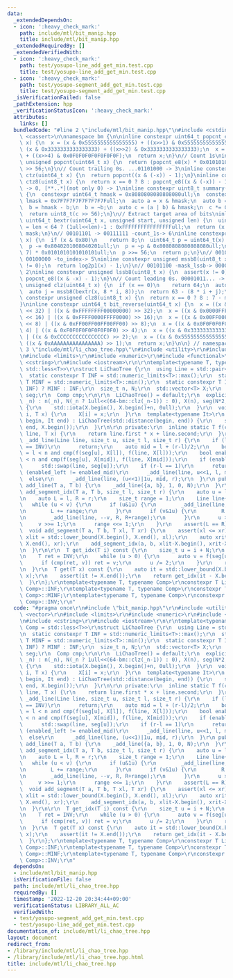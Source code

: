 ```yaml
---
data:
  _extendedDependsOn:
  - icon: ':heavy_check_mark:'
    path: include/mtl/bit_manip.hpp
    title: include/mtl/bit_manip.hpp
  _extendedRequiredBy: []
  _extendedVerifiedWith:
  - icon: ':heavy_check_mark:'
    path: test/yosupo-line_add_get_min.test.cpp
    title: test/yosupo-line_add_get_min.test.cpp
  - icon: ':heavy_check_mark:'
    path: test/yosupo-segment_add_get_min.test.cpp
    title: test/yosupo-segment_add_get_min.test.cpp
  _isVerificationFailed: false
  _pathExtension: hpp
  _verificationStatusIcon: ':heavy_check_mark:'
  attributes:
    links: []
  bundledCode: "#line 2 \"include/mtl/bit_manip.hpp\"\n#include <cstdint>\n#include\
    \ <cassert>\n\nnamespace bm {\n\ninline constexpr uint64_t popcnt_e8(uint64_t\
    \ x) {\n  x = (x & 0x5555555555555555) + ((x>>1) & 0x5555555555555555);\n  x =\
    \ (x & 0x3333333333333333) + ((x>>2) & 0x3333333333333333);\n  x = (x & 0x0F0F0F0F0F0F0F0F)\
    \ + ((x>>4) & 0x0F0F0F0F0F0F0F0F);\n  return x;\n}\n// Count 1s\ninline constexpr\
    \ unsigned popcnt(uint64_t x) {\n  return (popcnt_e8(x) * 0x0101010101010101)\
    \ >> 56;\n}\n// Count trailing 0s. ...01101000 -> 3\ninline constexpr unsigned\
    \ ctz(uint64_t x) {\n  return popcnt((x & (-x)) - 1);\n}\ninline constexpr unsigned\
    \ ctz8(uint8_t x) {\n  return x == 0 ? 8 : popcnt_e8((x & (-x)) - 1);\n}\n// [00..0](8bit)\
    \ -> 0, [**..*](not only 0) -> 1\ninline constexpr uint8_t summary(uint64_t x)\
    \ {\n  constexpr uint64_t hmask = 0x8080808080808080ull;\n  constexpr uint64_t\
    \ lmask = 0x7F7F7F7F7F7F7F7Full;\n  auto a = x & hmask;\n  auto b = x & lmask;\n\
    \  b = hmask - b;\n  b = ~b;\n  auto c = (a | b) & hmask;\n  c *= 0x0002040810204081ull;\n\
    \  return uint8_t(c >> 56);\n}\n// Extract target area of bits\ninline constexpr\
    \ uint64_t bextr(uint64_t x, unsigned start, unsigned len) {\n  uint64_t mask\
    \ = len < 64 ? (1ull<<len)-1 : 0xFFFFFFFFFFFFFFFFull;\n  return (x >> start) &\
    \ mask;\n}\n// 00101101 -> 00111111 -count_1s-> 6\ninline constexpr unsigned log2p1(uint8_t\
    \ x) {\n  if (x & 0x80)\n    return 8;\n  uint64_t p = uint64_t(x) * 0x0101010101010101ull;\n\
    \  p -= 0x8040201008040201ull;\n  p = ~p & 0x8080808080808080ull;\n  p = (p >>\
    \ 7) * 0x0101010101010101ull;\n  p >>= 56;\n  return p;\n}\n// 00101100 -mask_mssb->\
    \ 00100000 -to_index-> 5\ninline constexpr unsigned mssb8(uint8_t x) {\n  assert(x\
    \ != 0);\n  return log2p1(x) - 1;\n}\n// 00101100 -mask_lssb-> 00000100 -to_index->\
    \ 2\ninline constexpr unsigned lssb8(uint8_t x) {\n  assert(x != 0);\n  return\
    \ popcnt_e8((x & -x) - 1);\n}\n// Count leading 0s. 00001011... -> 4\ninline constexpr\
    \ unsigned clz(uint64_t x) {\n  if (x == 0)\n    return 64;\n  auto i = mssb8(summary(x));\n\
    \  auto j = mssb8(bextr(x, 8 * i, 8));\n  return 63 - (8 * i + j);\n}\ninline\
    \ constexpr unsigned clz8(uint8_t x) {\n  return x == 0 ? 8 : 7 - mssb8(x);\n\
    }\ninline constexpr uint64_t bit_reverse(uint64_t x) {\n  x = ((x & 0x00000000FFFFFFFF)\
    \ << 32) | ((x & 0xFFFFFFFF00000000) >> 32);\n  x = ((x & 0x0000FFFF0000FFFF)\
    \ << 16) | ((x & 0xFFFF0000FFFF0000) >> 16);\n  x = ((x & 0x00FF00FF00FF00FF)\
    \ << 8) | ((x & 0xFF00FF00FF00FF00) >> 8);\n  x = ((x & 0x0F0F0F0F0F0F0F0F) <<\
    \ 4) | ((x & 0xF0F0F0F0F0F0F0F0) >> 4);\n  x = ((x & 0x3333333333333333) << 2)\
    \ | ((x & 0xCCCCCCCCCCCCCCCC) >> 2);\n  x = ((x & 0x5555555555555555) << 1) |\
    \ ((x & 0xAAAAAAAAAAAAAAAA) >> 1);\n  return x;\n}\n\n} // namespace bm\n#line\
    \ 3 \"include/mtl/li_chao_tree.hpp\"\n#include <utility>\r\n#include <vector>\r\
    \n#include <limits>\r\n#include <numeric>\r\n#include <functional>\r\n#include\
    \ <cstring>\r\n#include <iostream>\r\n\r\ntemplate<typename T, typename Comp =\
    \ std::less<T>>\r\nstruct LiChaoTree {\r\n  using Line = std::pair<T, T>;\r\n\
    \  static constexpr T INF = std::numeric_limits<T>::max();\r\n  static constexpr\
    \ T MINF = std::numeric_limits<T>::min();\r\n  static constexpr T INV = Comp()(MINF,\
    \ INF) ? MINF : INF;\r\n  size_t n, N;\r\n  std::vector<T> X;\r\n  std::vector<Line>\
    \ seg;\r\n  Comp cmp;\r\n\r\n  LiChaoTree() = default;\r\n  explicit LiChaoTree(size_t\
    \ _n) : n(_n), N(_n ? 1ull<<(64-bm::clz(_n-1)) : 0), X(n), seg(N*2, {0, INV})\
    \ {\r\n    std::iota(X.begin(), X.begin()+n, 0ull);\r\n  }\r\n  void set_x(size_t\
    \ i, T x) {\r\n    X[i] = x;\r\n  }\r\n  template<typename It>\r\n  LiChaoTree(It\
    \ begin, It end) : LiChaoTree(std::distance(begin, end)) {\r\n    std::copy(begin,\
    \ end, X.begin());\r\n  }\r\n\r\n private:\r\n  inline static T f(const Line&\
    \ line, T x) {\r\n    return line.first * x + line.second;\r\n  }\r\n\r\n  void\
    \ _add_line(Line line, size_t u, size_t l, size_t r) {\r\n    if (line.second\
    \ == INV)\r\n      return;\r\n    auto mid = l + (r-l)/2;\r\n    bool enabled_left\
    \ = l < n and cmp(f(seg[u], X[l]), f(line, X[l]));\r\n    bool enabled_mid = mid\
    \ < n and cmp(f(seg[u], X[mid]), f(line, X[mid]));\r\n    if (enabled_mid)\r\n\
    \      std::swap(line, seg[u]);\r\n    if (r-l == 1)\r\n      return;\r\n    if\
    \ (enabled_left != enabled_mid)\r\n      _add_line(line, u<<1, l, mid);\r\n  \
    \  else\r\n      _add_line(line, (u<<1)|1u, mid, r);\r\n  }\r\n public:\r\n  void\
    \ add_line(T a, T b) {\r\n    _add_line({a, b}, 1, 0, N);\r\n  }\r\n\r\n  void\
    \ add_segment_idx(T a, T b, size_t l, size_t r) {\r\n    auto u = l+N, v = r+N;\r\
    \n    auto L = l, R = r;\r\n    size_t range = 1;\r\n    Line line{a,b};\r\n \
    \   while (u < v) {\r\n      if (u&1u) {\r\n        _add_line(line, u++, L, L+range);\r\
    \n        L += range;\r\n      }\r\n      if (v&1u) {\r\n        R -= range;\r\
    \n        _add_line(line, --v, R, R+range);\r\n      }\r\n      u >>= 1;\r\n \
    \     v >>= 1;\r\n      range <<= 1;\r\n    }\r\n    assert(L == R);\r\n  }\r\n\
    \  void add_segment(T a, T b, T xl, T xr) {\r\n    assert(xl <= xr);\r\n    auto\
    \ xlit = std::lower_bound(X.begin(), X.end(), xl);\r\n    auto xrit = std::lower_bound(xlit,\
    \ X.end(), xr);\r\n    add_segment_idx(a, b, xlit-X.begin(), xrit-X.begin());\r\
    \n  }\r\n\r\n  T get_idx(T i) const {\r\n    size_t u = i + N;\r\n    T x = X[i];\r\
    \n    T ret = INV;\r\n    while (u > 0) {\r\n      auto v = f(seg[u], x);\r\n\
    \      if (cmp(ret, v)) ret = v;\r\n      u /= 2;\r\n    }\r\n    return ret;\r\
    \n  }\r\n  T get(T x) const {\r\n    auto it = std::lower_bound(X.begin(), X.end(),\
    \ x);\r\n    assert(it != X.end());\r\n    return get_idx(it - X.begin());\r\n\
    \  }\r\n};\r\ntemplate<typename T, typename Comp>\r\nconstexpr T LiChaoTree<T,\
    \ Comp>::INF;\r\ntemplate<typename T, typename Comp>\r\nconstexpr T LiChaoTree<T,\
    \ Comp>::MINF;\r\ntemplate<typename T, typename Comp>\r\nconstexpr T LiChaoTree<T,\
    \ Comp>::INV;\r\n"
  code: "#pragma once\r\n#include \"bit_manip.hpp\"\r\n#include <utility>\r\n#include\
    \ <vector>\r\n#include <limits>\r\n#include <numeric>\r\n#include <functional>\r\
    \n#include <cstring>\r\n#include <iostream>\r\n\r\ntemplate<typename T, typename\
    \ Comp = std::less<T>>\r\nstruct LiChaoTree {\r\n  using Line = std::pair<T, T>;\r\
    \n  static constexpr T INF = std::numeric_limits<T>::max();\r\n  static constexpr\
    \ T MINF = std::numeric_limits<T>::min();\r\n  static constexpr T INV = Comp()(MINF,\
    \ INF) ? MINF : INF;\r\n  size_t n, N;\r\n  std::vector<T> X;\r\n  std::vector<Line>\
    \ seg;\r\n  Comp cmp;\r\n\r\n  LiChaoTree() = default;\r\n  explicit LiChaoTree(size_t\
    \ _n) : n(_n), N(_n ? 1ull<<(64-bm::clz(_n-1)) : 0), X(n), seg(N*2, {0, INV})\
    \ {\r\n    std::iota(X.begin(), X.begin()+n, 0ull);\r\n  }\r\n  void set_x(size_t\
    \ i, T x) {\r\n    X[i] = x;\r\n  }\r\n  template<typename It>\r\n  LiChaoTree(It\
    \ begin, It end) : LiChaoTree(std::distance(begin, end)) {\r\n    std::copy(begin,\
    \ end, X.begin());\r\n  }\r\n\r\n private:\r\n  inline static T f(const Line&\
    \ line, T x) {\r\n    return line.first * x + line.second;\r\n  }\r\n\r\n  void\
    \ _add_line(Line line, size_t u, size_t l, size_t r) {\r\n    if (line.second\
    \ == INV)\r\n      return;\r\n    auto mid = l + (r-l)/2;\r\n    bool enabled_left\
    \ = l < n and cmp(f(seg[u], X[l]), f(line, X[l]));\r\n    bool enabled_mid = mid\
    \ < n and cmp(f(seg[u], X[mid]), f(line, X[mid]));\r\n    if (enabled_mid)\r\n\
    \      std::swap(line, seg[u]);\r\n    if (r-l == 1)\r\n      return;\r\n    if\
    \ (enabled_left != enabled_mid)\r\n      _add_line(line, u<<1, l, mid);\r\n  \
    \  else\r\n      _add_line(line, (u<<1)|1u, mid, r);\r\n  }\r\n public:\r\n  void\
    \ add_line(T a, T b) {\r\n    _add_line({a, b}, 1, 0, N);\r\n  }\r\n\r\n  void\
    \ add_segment_idx(T a, T b, size_t l, size_t r) {\r\n    auto u = l+N, v = r+N;\r\
    \n    auto L = l, R = r;\r\n    size_t range = 1;\r\n    Line line{a,b};\r\n \
    \   while (u < v) {\r\n      if (u&1u) {\r\n        _add_line(line, u++, L, L+range);\r\
    \n        L += range;\r\n      }\r\n      if (v&1u) {\r\n        R -= range;\r\
    \n        _add_line(line, --v, R, R+range);\r\n      }\r\n      u >>= 1;\r\n \
    \     v >>= 1;\r\n      range <<= 1;\r\n    }\r\n    assert(L == R);\r\n  }\r\n\
    \  void add_segment(T a, T b, T xl, T xr) {\r\n    assert(xl <= xr);\r\n    auto\
    \ xlit = std::lower_bound(X.begin(), X.end(), xl);\r\n    auto xrit = std::lower_bound(xlit,\
    \ X.end(), xr);\r\n    add_segment_idx(a, b, xlit-X.begin(), xrit-X.begin());\r\
    \n  }\r\n\r\n  T get_idx(T i) const {\r\n    size_t u = i + N;\r\n    T x = X[i];\r\
    \n    T ret = INV;\r\n    while (u > 0) {\r\n      auto v = f(seg[u], x);\r\n\
    \      if (cmp(ret, v)) ret = v;\r\n      u /= 2;\r\n    }\r\n    return ret;\r\
    \n  }\r\n  T get(T x) const {\r\n    auto it = std::lower_bound(X.begin(), X.end(),\
    \ x);\r\n    assert(it != X.end());\r\n    return get_idx(it - X.begin());\r\n\
    \  }\r\n};\r\ntemplate<typename T, typename Comp>\r\nconstexpr T LiChaoTree<T,\
    \ Comp>::INF;\r\ntemplate<typename T, typename Comp>\r\nconstexpr T LiChaoTree<T,\
    \ Comp>::MINF;\r\ntemplate<typename T, typename Comp>\r\nconstexpr T LiChaoTree<T,\
    \ Comp>::INV;\r\n"
  dependsOn:
  - include/mtl/bit_manip.hpp
  isVerificationFile: false
  path: include/mtl/li_chao_tree.hpp
  requiredBy: []
  timestamp: '2022-12-20 20:34:44+09:00'
  verificationStatus: LIBRARY_ALL_AC
  verifiedWith:
  - test/yosupo-segment_add_get_min.test.cpp
  - test/yosupo-line_add_get_min.test.cpp
documentation_of: include/mtl/li_chao_tree.hpp
layout: document
redirect_from:
- /library/include/mtl/li_chao_tree.hpp
- /library/include/mtl/li_chao_tree.hpp.html
title: include/mtl/li_chao_tree.hpp
---
```

